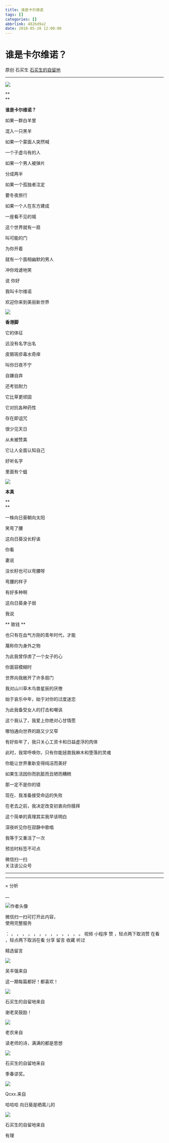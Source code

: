 ```yaml
---
title: 谁是卡尔维诺
tags: []
categories: []
abbrlink: 482bd9a2
date: 2018-05-20 12:00:00
---
```


#  谁是卡尔维诺？

原创  石买生  [ 石买生的自留地 ](javascript:void\(0\);)

__ _ _ _ _

  

![](20180520谁是卡尔维诺/img1.jpg)

  

**  
**

**谁是卡尔维诺？**

  

  

如果一群白羊里

混入一只黑羊

  

如果一个蒙面人突然喊

一个子虚乌有的人

  

如果一个男人被弹片

分成两半

  

如果一个孤独者注定

要冬夜旅行

  

如果一个人在东方建成

一座看不见的城

  

这个世界就有一扇

叫可能的门

  

为你开着

就有一个面相幽默的男人

  

冲你戏谑地笑

说  你好

  

我叫卡尔维诺

欢迎你来到美丽新世界

  

![](20180520谁是卡尔维诺/img2.jpg)

  

**香港脚**

  

  

它的体征

远没有名字出名

  

皮屑斑疹毒水奇痒

叫你日夜不宁

  

自嫌自弃

还考验耐力

  

它比草更顽固

它对抗各种药性

  

存在即诅咒

很少见天日

  

从未被赞美

它让人全面认知自己

  

好听名字

里面有个蛆

  

![](20180520谁是卡尔维诺/img3.jpg)

  

**本真**

**  
**

  

一株向日葵朝向太阳

笑弯了腰

这向日葵没长籽诶

你看

妻说

  

没长籽也可以弯腰呀

弯腰的样子

有好多种啊

这向日葵身子弱

我说

  

  

  

** 致钱  **

  

也只有在血气方刚的青年时代，才能

蔑称你为身外之物

为此我曾俘虏了一个女子的心

你面容模糊时

世界向我敞开了许多扇门

我对山川草木鸟兽星辰的厌倦

始于哀乐中年，始于对你的过度迷恋

为此我备受女人的打击和嘲讽

这个我认了，我爱上你绝对心甘情愿

哪怕通向世界的路又少又窄

有好些年了，我只关心工资卡和日益虚浮的肉体

此时，我常呼唤你，只有你能拯救我麻木和堕落的灵魂

你能让世界重新变得纯洁而美好

如果生活因你而肮脏而丑陋而糟糕

那一定不是你的错

现在、我准备接受命运的失败

在老去之前，我决定改变初衷向你膜拜

这个简单的真理其实我早该明白

深夜听见你在寂静中歌唱

我等于又重活了一次

  

  

预览时标签不可点

微信扫一扫  
关注该公众号





****



****



×  分析

__

![作者头像](shared/img1.png)

微信扫一扫可打开此内容，  
使用完整服务

：  ，  ，  ，  ，  ，  ，  ，  ，  ，  ，  ，  ，  。  视频  小程序  赞  ，轻点两下取消赞  在看  ，轻点两下取消在看
分享  留言  收藏  听过

精选留言

![](shared/img16.jpg)

吴丰强来自

这一期每篇都好！都喜欢！

![](shared/img4.jpg)

石买生的自留地来自

谢老吴鼓励！

![](shared/img50.jpg)

老农来自

读老师的诗，满满的都是思想

![](shared/img4.jpg)

石买生的自留地来自

季春谬奖。

![](shared/img39.jpg)

Qcxx.来自

哈哈哈 向日葵是晒蔫儿的

![](shared/img4.jpg)

石买生的自留地来自

有理

